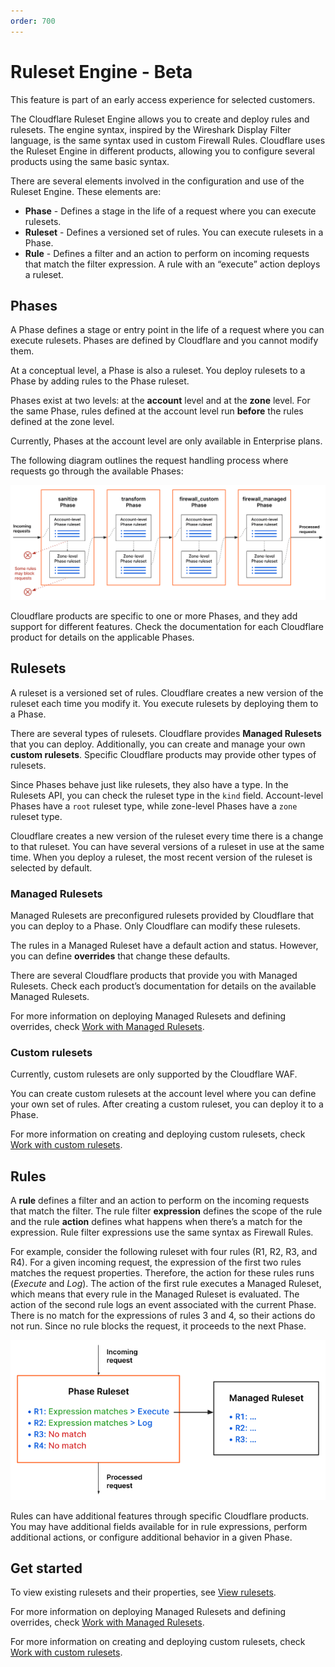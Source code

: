 ```yaml
---
order: 700
---
```


# Ruleset Engine - Beta

<Aside type="warning" header="Important">

This feature is part of an early access experience for selected customers.

</Aside>

The Cloudflare Ruleset Engine allows you to create and deploy rules and rulesets. The engine syntax, inspired by the Wireshark Display Filter language, is the same syntax used in custom Firewall Rules. Cloudflare uses the Ruleset Engine in different products, allowing you to configure several products using the same basic syntax.

There are several elements involved in the configuration and use of the Ruleset Engine. These elements are: 

- **Phase** - Defines a stage in the life of a request where you can execute rulesets.
- **Ruleset** - Defines a versioned set of rules. You can execute rulesets in a Phase.
- **Rule** - Defines a filter and an action to perform on incoming requests that match the filter expression. A rule with an “execute” action deploys a ruleset.


## Phases 

A Phase defines a stage or entry point in the life of a request where you can execute rulesets. Phases are defined by Cloudflare and you cannot modify them.

At a conceptual level, a Phase is also a ruleset. You deploy rulesets to a Phase by adding rules to the Phase ruleset. 

Phases exist at two levels: at the **account** level and at the **zone** level. For the same Phase, rules defined at the account level run **before** the rules defined at the zone level.

<Aside type="warning" header="Important">

Currently, Phases at the account level are only available in Enterprise plans.

</Aside>

The following diagram outlines the request handling process where requests go through the available Phases:

![Requests going through the available Phases](../images/rulesets-phases.png)

Cloudflare products are specific to one or more Phases, and they add support for different features. Check the documentation for each Cloudflare product for details on the applicable Phases.


## Rulesets

A ruleset is a versioned set of rules. Cloudflare creates a new version of the ruleset each time you modify it. You execute rulesets by deploying them to a Phase.

There are several types of rulesets. Cloudflare provides **Managed Rulesets** that you can deploy. Additionally, you can create and manage your own **custom rulesets**. Specific Cloudflare products may provide other types of rulesets.

<Aside type="note" header="Note">

Since Phases behave just like rulesets, they also have a type. In the Rulesets API, you can check the ruleset type in the `kind` field. Account-level Phases have a `root` ruleset type, while zone-level Phases have a `zone` ruleset type.

</Aside>

Cloudflare creates a new version of the ruleset every time there is a change to that ruleset. You can have several versions of a ruleset in use at the same time. When you deploy a ruleset, the most recent version of the ruleset is selected by default.


### Managed Rulesets

Managed Rulesets are preconfigured rulesets provided by Cloudflare that you can deploy to a Phase. Only Cloudflare can modify these rulesets.

The rules in a Managed Ruleset have a default action and status. However, you can define **overrides** that change these defaults. 

There are several Cloudflare products that provide you with Managed Rulesets. Check each product’s documentation for details on the available Managed Rulesets.

For more information on deploying Managed Rulesets and defining overrides, check [Work with Managed Rulesets](/cf-rulesets/managed-rulesets).


### Custom rulesets

<Aside type="warning" header="Important">

Currently, custom rulesets are only supported by the Cloudflare WAF.

</Aside>

You can create custom rulesets at the account level where you can define your own set of rules. After creating a custom ruleset, you can deploy it to a Phase.

For more information on creating and deploying custom rulesets, check [Work with custom rulesets](/cf-rulesets/custom-rulesets).

## Rules

A **rule** defines a filter and an action to perform on the incoming requests that match the filter. The rule filter **expression** defines the scope of the rule and the rule **action** defines what happens when there’s a match for the expression. Rule filter expressions use the same syntax as Firewall Rules.

For example, consider the following ruleset with four rules (R1, R2, R3, and R4). For a given incoming request, the expression of the first two rules matches the request properties. Therefore, the action for these rules runs (_Execute_ and _Log_). The action of the first rule executes a Managed Ruleset, which means that every rule in the Managed Ruleset is evaluated. The action of the second rule logs an event associated with the current Phase. There is no match for the expressions of rules 3 and 4, so their actions do not run. Since no rule blocks the request, it proceeds to the next Phase.

![Rules execution example](../images/rulesets-rules-example.png)

Rules can have additional features through specific Cloudflare products. You may have additional fields available for in rule expressions, perform additional actions, or configure additional behavior in a given Phase.

## Get started

To view existing rulesets and their properties, see [View rulesets](/cf-rulesets/view-rulesets).

For more information on deploying Managed Rulesets and defining overrides, check [Work with Managed Rulesets](/cf-rulesets/managed-rulesets).

For more information on creating and deploying custom rulesets, check [Work with custom rulesets](/cf-rulesets/custom-rulesets).
